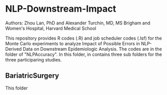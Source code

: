 # NLP-Downstream-Impact

Authors: Zhou Lan, PhD and Alexander Turchin, MD, MS
Brigham and Women's Hospital, Harvard Medical School

This repository provides R codes (.R) and job scheduler codes (.lsf) for the Monte Carlo experiments to analyze Impact of Possible Errors in NLP-Derived Data on Downstream Epidemiologic Analysis. The codes are in the folder of "NLPAccuracy". In this folder, in contains three sub folders for the three participaring studies.

## BariatricSurgery
This folder
